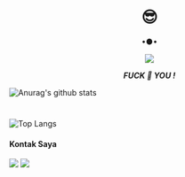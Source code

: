 <h1 align="center"> 😎 </h1>
<p align="center">
•●•
</p>

<p align="center">
<img src="https://giffiles.alphacoders.com/120/120248.gif">
</p>
<p align="center">
<i> <b> FUCK 🖕 YOU ! </b> </i>
</p
#

###
![Anurag's github stats](https://github-readme-stats.vercel.app/api?username=Dian-Rizki-P&show_icons=true&theme=radical)<br>
#


###
![Top Langs](https://github-readme-stats.vercel.app/api/top-langs/?username=Dian-Rizki-P&layout=compact)
#### Kontak Saya
[![](https://img.shields.io/badge/Facebook-blue?logo=Facebook&logoColor=blue&labelColor=white)](https://www.facebook.com/100055913630645)
[![](https://img.shields.io/badge/WhatsApp-Brightgreen?logo=Whatsapp&logoColor=Brightgreen&labelColor=white)](https://wa.me/6285729271984?text=Asalamualaikum+bang) <br><br>
